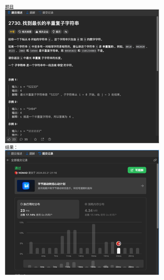 [题目](https://leetcode.cn/problems/find-the-longest-semi-repetitive-substring/description/)
![pic](img.png)
结果：
![pic](result.png)